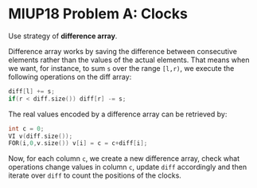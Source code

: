 # MIUP18 Problem A: Clocks

Use strategy of **difference array**.

Difference array works by saving the difference between consecutive elements rather than the values of the actual elements. That means when we want, for instance, to sum `s` over the range `[l,r)`, we execute the following operations on the diff array:

```cpp
diff[l] += s;
if(r < diff.size()) diff[r] -= s;
```

The real values encoded by a difference array can be retrieved by:

```cpp
int c = 0;
VI v(diff.size());
FOR(i,0,v.size()) v[i] = c = c+diff[i];
```

Now, for each column `c`, we create a new difference array, check what operations change values in column `c`, update `diff` accordingly and then iterate over `diff` to count the positions of the clocks.
